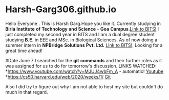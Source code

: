 # Harsh-Garg306.github.io
Hello Everyone . This is Harsh Garg.Hope you like it.
Currently studying in **Birla** **Institute** **of** **Technology** **and** **Science** - **Goa** **Campus**.[Link to BITS!](https://www.bits-pilani.ac.in/goa/) 
I just completed my second year in BITS and I am a dual degree student studying **B.E.** in EEE and MSc. in Biological Sciences. As of now doing a summer intern in **NPBridge** **Solutions** **Pvt.** **Ltd.** [Link to BITS!](https://www.npbridge.com/).  Looking for a great time ahead!

#Date June 7
I searched for the **git** **commands** and their further roles as it was assigned for us to do for tomorrow's discussion.
LINKS WATCHED:
*https://www.youtube.com/watch?v=MJUJ4wbFm_A - automatic!
[Youtube](https://www.youtube.com/watch?v=MJUJ4wbFm_A)
*https://cs50.harvard.edu/web/2020/weeks/1/
[Git](https://cs50.harvard.edu/web/2020/weeks/1/)

Also I did try to figure out why I am not able to host my site but couldn't do much in that regard.

